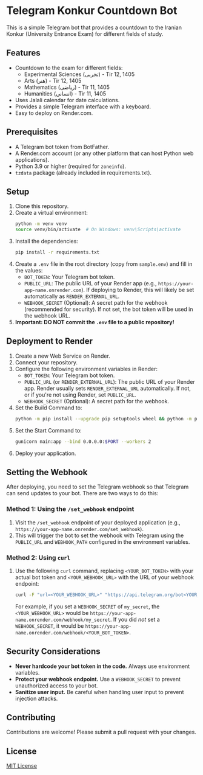 # Telegram Konkur Countdown Bot

This is a simple Telegram bot that provides a countdown to the Iranian Konkur (University Entrance Exam) for different fields of study.

## Features

*   Countdown to the exam for different fields:
    *   Experimental Sciences (تجربی) - Tir 12, 1405
    *   Arts (هنر) - Tir 12, 1405
    *   Mathematics (ریاضی) - Tir 11, 1405
    *   Humanities (انسانی) - Tir 11, 1405
*   Uses Jalali calendar for date calculations.
*   Provides a simple Telegram interface with a keyboard.
*   Easy to deploy on Render.com.

## Prerequisites

*   A Telegram bot token from BotFather.
*   A Render.com account (or any other platform that can host Python web applications).
*   Python 3.9 or higher (required for `zoneinfo`).
*   `tzdata` package (already included in requirements.txt).

## Setup

1.  Clone this repository.
2.  Create a virtual environment:
    ```bash
    python -m venv venv
    source venv/bin/activate  # On Windows: venv\Scripts\activate
    ```
3.  Install the dependencies:
    ```bash
    pip install -r requirements.txt
    ```
4.  Create a `.env` file in the root directory (copy from `sample.env`) and fill in the values:
    *   `BOT_TOKEN`: Your Telegram bot token.
    *   `PUBLIC_URL`: The public URL of your Render app (e.g., `https://your-app-name.onrender.com`).  If deploying to Render, this will likely be set automatically as `RENDER_EXTERNAL_URL`.
    *   `WEBHOOK_SECRET` (Optional): A secret path for the webhook (recommended for security).  If not set, the bot token will be used in the webhook URL.
5.  **Important: DO NOT commit the `.env` file to a public repository!**

## Deployment to Render

1.  Create a new Web Service on Render.
2.  Connect your repository.
3.  Configure the following environment variables in Render:
    *   `BOT_TOKEN`: Your Telegram bot token.
    *   `PUBLIC_URL` (or `RENDER_EXTERNAL_URL`):  The public URL of your Render app. Render usually sets `RENDER_EXTERNAL_URL` automatically.  If not, or if you're not using Render, set `PUBLIC_URL`.
    *   `WEBHOOK_SECRET` (Optional):  A secret path for the webhook.
4.  Set the Build Command to:
    ```bash
    python -m pip install --upgrade pip setuptools wheel && python -m pip install --no-cache-dir -r requirements.txt
    ```
5.  Set the Start Command to:
    ```bash
    gunicorn main:app --bind 0.0.0.0:$PORT --workers 2
    ```
6.  Deploy your application.

## Setting the Webhook

After deploying, you need to set the Telegram webhook so that Telegram can send updates to your bot. There are two ways to do this:

### Method 1: Using the `/set_webhook` endpoint

1.  Visit the `/set_webhook` endpoint of your deployed application (e.g., `https://your-app-name.onrender.com/set_webhook`).
2.  This will trigger the bot to set the webhook with Telegram using the `PUBLIC_URL` and `WEBHOOK_PATH` configured in the environment variables.

### Method 2: Using `curl`

1.  Use the following `curl` command, replacing `<YOUR_BOT_TOKEN>` with your actual bot token and `<YOUR_WEBHOOK_URL>` with the URL of your webhook endpoint:

    ```bash
    curl -F "url=<YOUR_WEBHOOK_URL>" "https://api.telegram.org/bot<YOUR_BOT_TOKEN>/setWebhook"
    ```

    For example, if you set a `WEBHOOK_SECRET` of `my_secret`, the `<YOUR_WEBHOOK_URL>` would be `https://your-app-name.onrender.com/webhook/my_secret`.  If you did *not* set a `WEBHOOK_SECRET`, it would be  `https://your-app-name.onrender.com/webhook/<YOUR_BOT_TOKEN>`.

## Security Considerations

*   **Never hardcode your bot token in the code.** Always use environment variables.
*   **Protect your webhook endpoint.** Use a `WEBHOOK_SECRET` to prevent unauthorized access to your bot.
*   **Sanitize user input.** Be careful when handling user input to prevent injection attacks.

## Contributing

Contributions are welcome! Please submit a pull request with your changes.

## License

[MIT License](LICENSE)
